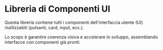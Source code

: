 # Libreria di Componenti UI

Questa libreria contiene tutti i componenti dell'interfaccia utente (UI) riutilizzabili (pulsanti, card, input, ecc.).

Lo scopo è garantire coerenza visiva e accelerare lo sviluppo, assemblando interfacce con componenti già pronti.
